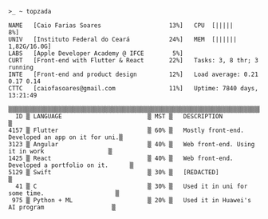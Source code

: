 
<!---
Linux emulation and full-stack development.
Working at Aurean for front-end end some little bit of back-end.
Also on the Apple Developer Academy @ IFCE

世界を閉じて次を開く
--->


```shell
>_ ~ topzada

NAME   [Caio Farias Soares                   13%]   CPU  [|||||                                 8%]
UNIV   [Instituto Federal do Ceará           24%]   MEM  [||||||                       1,82G/16.0G]
LABS   [Apple Developer Academy @ IFCE        5%]   
CURT   [Front-end with Flutter & React       22%]   Tasks: 3, 8 thr; 3 running
INTE   [Front-end and product design         12%]   Load average: 0.21 0.17 0.14
CTTC   [caiofasoares@gmail.com               11%]   Uptime: 7840 days, 13:21:49

▒▒▒▒▒▒▒▒▒▒▒▒▒▒▒▒▒▒▒▒▒▒▒▒▒▒▒▒▒▒▒▒▒▒▒▒▒▒▒▒▒▒▒▒▒▒▒▒▒▒▒▒▒▒▒▒▒▒▒▒▒▒▒▒▒▒▒▒▒▒▒▒▒▒▒▒▒▒▒▒▒▒▒▒▒▒▒▒▒▒▒▒▒▒▒▒▒▒▒
  ID ▒ LANGUAGE                        ▒ MST ▒   DESCRIPTION                                      ▒
4157 ▒ Flutter                         ▒ 60% ▒   Mostly front-end. Developed an app on it for uni.▒
3123 ▒ Angular                         ▒ 40% ▒   Web front-end. Using it in work                  ▒
1425 ▒ React                           ▒ 40% ▒   Web front-end. Developed a portfolio on it.      ▒
5129 ▒ Swift                           ▒ 30% ▒   [REDACTED]                                       ▒
  41 ▒ C                               ▒ 30% ▒   Used it in uni for some time.                    ▒ 
 975 ▒ Python + ML                     ▒ 20% ▒   Used it in Huawei's AI program                   ▒
```


<!---bash
>_ ~ fetchy

             %%%                    Host:       Caio Farias Soares
         %%%%%%                     Uptime:     21 years
       %%%%%%   ##      ##          Studying:   Computer Engineering @ IFCE
    %%%%%%%     (####   (####                   iOS Developer @ Apple Developer Academy
  %%%%%%     .#.   ####    ####     
  %%%%%%      #    ####    ####     Working:    Back-end and Front-end developer @ Aurean
    %%%%%%#     (####   (####                   Graphical & UI Designer @ Aurean
       %%%%%%   ##      ##          
         %%%%%%                     Portfolio:  github.com/CaioFaSoares
            %%%                                 behance.net/caiosoares1
--->

<!---
- 👋 Hi, I’m @CaioFaSoares
- 👀 I’m interested in ...
- 🌱 I’m currently learning ...
- 💞️ I’m looking to collaborate on ...
- 📫 How to reach me ...
--->

<!---
CaioFaSoares/CaioFaSoares is a ✨ special ✨ repository because its `README.md` (this file) appears on your GitHub profile.
You can click the Preview link to take a look at your changes.
--->

